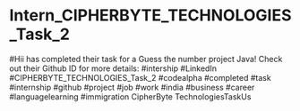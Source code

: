 # Intern_CIPHERBYTE_TECHNOLOGIES_Task_2
#Hii has completed their task for a Guess the number project Java! Check out their Github ID for more details:     #intership #LinkedIn #CIPHERBYTE_TECHNOLOGIES_Task_2  #codealpha #completed #task #internship #github #project #job #work #india #business #career #languagelearning #immigration  CipherByte TechnologiesTaskUs
